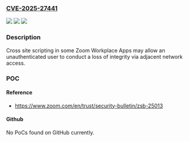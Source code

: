 ### [CVE-2025-27441](https://cve.mitre.org/cgi-bin/cvename.cgi?name=CVE-2025-27441)
![](https://img.shields.io/static/v1?label=Product&message=Zoom%20Workplace%20Apps&color=blue)
![](https://img.shields.io/static/v1?label=Version&message=%3D%20See%20references.%20&color=brighgreen)
![](https://img.shields.io/static/v1?label=Vulnerability&message=CWE-352%20Cross-Site%20Request%20Forgery%20(CSRF)&color=brighgreen)

### Description

Cross site scripting in some Zoom Workplace Apps may allow an unauthenticated user to conduct a loss of integrity via adjacent network access.

### POC

#### Reference
- https://www.zoom.com/en/trust/security-bulletin/zsb-25013

#### Github
No PoCs found on GitHub currently.

